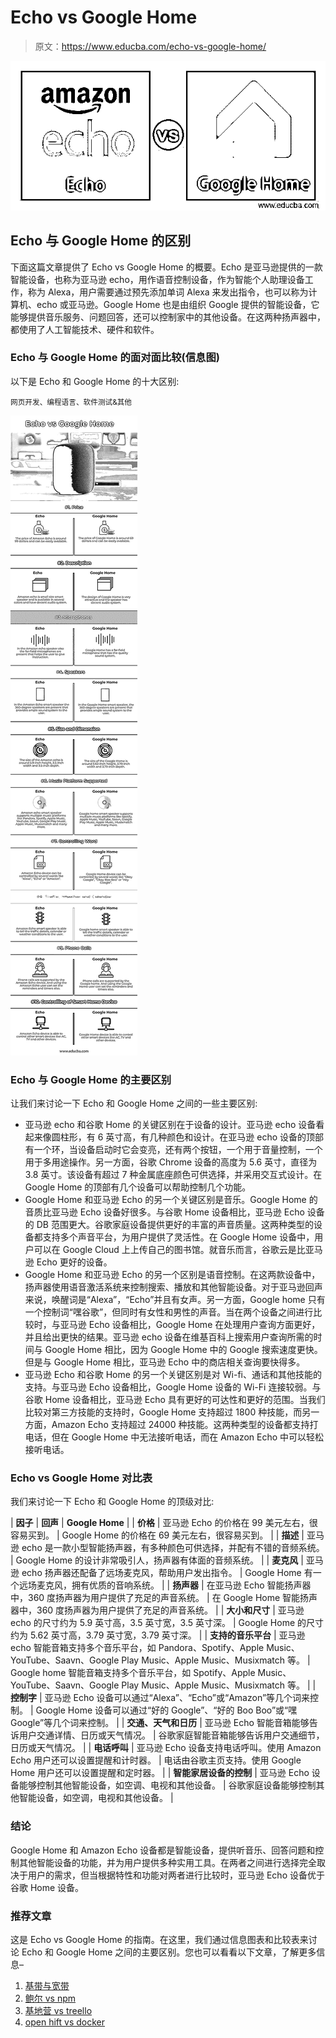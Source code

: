 # Echo vs Google Home

> 原文：<https://www.educba.com/echo-vs-google-home/>

![Echo vs Google Home](img/0e4acbd87d50a0e3e2f3ce358c255773.png)



## Echo 与 Google Home 的区别

下面这篇文章提供了 Echo vs Google Home 的概要。Echo 是亚马逊提供的一款智能设备，也称为亚马逊 echo，用作语音控制设备，作为智能个人助理设备工作，称为 Alexa，用户需要通过预先添加单词 Alexa 来发出指令，也可以称为计算机、echo 或亚马逊。Google Home 也是由组织 Google 提供的智能设备，它能够提供音乐服务、问题回答，还可以控制家中的其他设备。在这两种扬声器中，都使用了人工智能技术、硬件和软件。

### Echo 与 Google Home 的面对面比较(信息图)

以下是 Echo 和 Google Home 的十大区别:

<small>网页开发、编程语言、软件测试&其他</small>

![Echo-vs-Google-Home-info](img/a1aa66cadc03dd73380ca185ea8805f2.png)



### Echo 与 Google Home 的主要区别

让我们来讨论一下 Echo 和 Google Home 之间的一些主要区别:

*   亚马逊 echo 和谷歌 Home 的关键区别在于设备的设计。亚马逊 echo 设备看起来像圆柱形，有 6 英寸高，有几种颜色和设计。在亚马逊 echo 设备的顶部有一个环，当设备启动时它会变亮，还有两个按钮，一个用于音量控制，一个用于多用途操作。另一方面，谷歌 Chrome 设备的高度为 5.6 英寸，直径为 3.8 英寸。该设备有超过 7 种金属底座颜色可供选择，并采用交互式设计。在 Google Home 的顶部有几个设备可以帮助控制几个功能。
*   Google Home 和亚马逊 Echo 的另一个关键区别是音乐。Google Home 的音质比亚马逊 Echo 设备好很多。与谷歌 Home 设备相比，亚马逊 Echo 设备的 DB 范围更大。谷歌家庭设备提供更好的丰富的声音质量。这两种类型的设备都支持多个声音平台，为用户提供了灵活性。在 Google Home 设备中，用户可以在 Google Cloud 上上传自己的图书馆。就音乐而言，谷歌云是比亚马逊 Echo 更好的设备。
*   Google Home 和亚马逊 Echo 的另一个区别是语音控制。在这两款设备中，扬声器使用语音激活系统来控制搜索、播放和其他智能设备。对于亚马逊回声来说，唤醒词是“Alexa”，“Echo”并且有女声。另一方面，Google home 只有一个控制词“嘿谷歌”，但同时有女性和男性的声音。当在两个设备之间进行比较时，与亚马逊 Echo 设备相比，Google Home 在处理用户查询方面更好，并且给出更快的结果。亚马逊 echo 设备在维基百科上搜索用户查询所需的时间与 Google Home 相比，因为 Google Home 中的 Google 搜索速度更快。但是与 Google Home 相比，亚马逊 Echo 中的商店相关查询要快得多。
*   亚马逊 Echo 和谷歌 Home 的另一个关键区别是对 Wi-fi、通话和其他技能的支持。与亚马逊 Echo 设备相比，Google Home 设备的 Wi-Fi 连接较弱。与谷歌 Home 设备相比，亚马逊 Echo 具有更好的可达性和更好的范围。当我们比较对第三方技能的支持时，Google Home 支持超过 1800 种技能，而另一方面，Amazon Echo 支持超过 24000 种技能。这两种类型的设备都支持打电话，但在 Google Home 中无法接听电话，而在 Amazon Echo 中可以轻松接听电话。

### Echo vs Google Home 对比表

我们来讨论一下 Echo 和 Google Home 的顶级对比:

| **因子** | **回声** | **Google Home** |
| **价格** | 亚马逊 Echo 的价格在 99 美元左右，很容易买到。 | Google Home 的价格在 69 美元左右，很容易买到。 |
| **描述** | 亚马逊 echo 是一款小型智能扬声器，有多种颜色可供选择，并配有不错的音频系统。 | Google Home 的设计非常吸引人，扬声器有体面的音频系统。 |
| **麦克风** | 亚马逊 echo 扬声器还配备了远场麦克风，帮助用户发出指令。 | Google Home 有一个远场麦克风，拥有优质的音响系统。 |
| **扬声器** | 在亚马逊 Echo 智能扬声器中，360 度扬声器为用户提供了充足的声音系统。 | 在 Google Home 智能扬声器中，360 度扬声器为用户提供了充足的声音系统。 |
| **大小和尺寸** | 亚马逊 echo 的尺寸约为 5.9 英寸高，3.5 英寸宽，3.5 英寸深。 | Google Home 的尺寸约为 5.62 英寸高，3.79 英寸宽，3.79 英寸深。 |
| **支持的音乐平台** | 亚马逊 echo 智能音箱支持多个音乐平台，如 Pandora、Spotify、Apple Music、YouTube、Saavn、Google Play Music、Apple Music、Musixmatch 等。 | Google home 智能音箱支持多个音乐平台，如 Spotify、Apple Music、YouTube、Saavn、Google Play Music、Apple Music、Musixmatch 等。 |
| **控制字** | 亚马逊 Echo 设备可以通过“Alexa”、“Echo”或“Amazon”等几个词来控制。 | Google Home 设备可以通过“好的 Google”、“好的 Boo Boo”或“嘿 Google”等几个词来控制。 |
| **交通、天气和日历** | 亚马逊 Echo 智能音箱能够告诉用户交通详情、日历或天气情况。 | 谷歌家庭智能音箱能够告诉用户交通细节，日历或天气情况。 |
| **电话呼叫** | 亚马逊 Echo 设备支持电话呼叫。使用 Amazon Echo 用户还可以设置提醒和计时器。 | 电话由谷歌主页支持。使用 Google Home 用户还可以设置提醒和定时器。 |
| **智能家居设备的控制** | 亚马逊 Echo 设备能够控制其他智能设备，如空调、电视和其他设备。 | 谷歌家庭设备能够控制其他智能设备，如空调，电视和其他设备。 |

### 结论

Google Home 和 Amazon Echo 设备都是智能设备，提供听音乐、回答问题和控制其他智能设备的功能，并为用户提供多种实用工具。在两者之间进行选择完全取决于用户的需求，但当根据特性和功能对两者进行比较时，亚马逊 Echo 设备优于谷歌 Home 设备。

### 推荐文章

这是 Echo vs Google Home 的指南。在这里，我们通过信息图表和比较表来讨论 Echo 和 Google Home 之间的主要区别。您也可以看看以下文章，了解更多信息–

1.  [基带与宽带](https://www.educba.com/baseband-vs-broadband/)
2.  [鲍尔 vs npm](https://www.educba.com/bower-vs-npm/)
3.  [基地营 vs treello](https://www.educba.com/basecamp-vs-trello/)
4.  [open hift vs docker](https://www.educba.com/openshift-vs-docker/)






